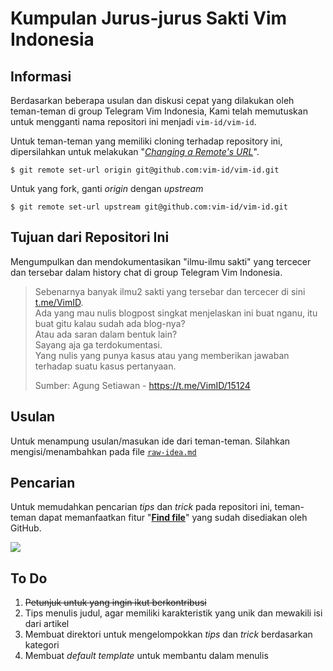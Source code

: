 # Kumpulan Jurus-jurus Sakti Vim Indonesia

## Informasi

Berdasarkan beberapa usulan dan diskusi cepat yang dilakukan oleh teman-teman di group Telegram Vim Indonesia, Kami telah memutuskan untuk mengganti nama repositori ini menjadi `vim-id/vim-id`.

Untuk teman-teman yang memiliki cloning terhadap repository ini, dipersilahkan untuk melakukan "[*Changing a Remote's URL*](https://help.github.com/en/articles/changing-a-remote-s-url)".

```
$ git remote set-url origin git@github.com:vim-id/vim-id.git
```
Untuk yang fork, ganti *origin* dengan *upstream*
```
$ git remote set-url upstream git@github.com:vim-id/vim-id.git
```

## Tujuan dari Repositori Ini
Mengumpulkan dan mendokumentasikan "ilmu-ilmu sakti" yang tercecer dan tersebar dalam history chat di group Telegram Vim Indonesia.

>Sebenarnya banyak ilmu2 sakti yang tersebar dan tercecer di sini [t.me/VimID](https://t.me/VimID).<br>
>Ada yang mau nulis blogpost singkat menjelaskan ini buat nganu, itu buat gitu kalau sudah ada blog-nya?<br>
>Atau ada saran dalam bentuk lain?<br>
>Sayang aja ga terdokumentasi.<br>
>Yang nulis yang punya kasus atau yang memberikan jawaban terhadap suatu kasus pertanyaan.
>
>Sumber: Agung Setiawan - https://t.me/VimID/15124

## Usulan
Untuk menampung usulan/masukan ide dari teman-teman. Silahkan mengisi/menambahkan pada file [`raw-idea.md`](https://github.com/vim-id/tips/blob/master/raw-idea.md)

## Pencarian

Untuk memudahkan pencarian *tips* dan *trick* pada repositori ini, teman-teman dapat memanfaatkan fitur "[**Find file**](https://github.com/vim-id/vim-id/find/master)" yang sudah disediakan oleh GitHub.

![](https://i.imgur.com/CoKMWc4.gif)

## To Do
1. ~~Petunjuk untuk yang ingin ikut berkontribusi~~
2. Tips menulis judul, agar memiliki karakteristik yang unik dan mewakili isi dari artikel
3. Membuat direktori untuk mengelompokkan *tips* dan *trick* berdasarkan kategori
4. Membuat *default template* untuk membantu dalam menulis
